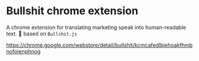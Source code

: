 # Bullshit chrome extension

A chrome extension for translating marketing speak into human-readable text. 💩
based on `Bullshit.js`

https://chrome.google.com/webstore/detail/bullshit/kcmcafedlbjehoakfhmbnofoienphnog
